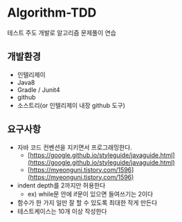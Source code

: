 # Algorithm-TDD
테스트 주도 개발로 알고리즘 문제풀이 연습

## 개발환경
* 인텔리제이
* Java8
* Gradle / Junit4
* github
* 소스트리(or 인텔리제이 내장 github 도구)

## 요구사항
* 자바 코드 컨벤션을 지키면서 프로그래밍한다.
    * [https://google.github.io/styleguide/javaguide.html](https://google.github.io/styleguide/javaguide.html)
    * [https://myeonguni.tistory.com/1596](https://myeonguni.tistory.com/1596)
* indent depth를 2까지만 허용한다
    * ex) while문 안에 if문이 있으면 들여쓰기는 2이다
* 함수가 한 가지 일만 잘 할 수 있도록 최대한 작게 만든다
* 테스트케이스는 10개 이상 작성한다
